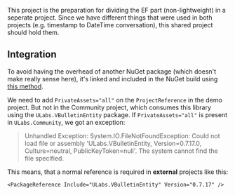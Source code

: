 ﻿This project is the preparation for dividing the EF part (non-lightweight) in a seperate project. 
Since we have different things that were used in both projects (e.g. timestamp to DateTime conversation), this shared 
project should hold them.

## Integration
To avoid having the overhead of another NuGet package (which doesn't make really sense here), it's linked and included 
in the NuGet build using [this method](https://stackoverflow.com/a/56018426/3276634). 

We need to add `PrivateAssets="all"` on the `ProjectReference` in the demo project. But not in the Community project,
which consumes this library using the `ULabs.VBulletinEntity` package. If `PrivateAssets="all"` is present in
`ULabs.Community`, we got an exception: 

>  Unhandled Exception: System.IO.FileNotFoundException: Could not load file or assembly 'ULabs.VBulletinEntity, Version=0.7.17.0, Culture=neutral, PublicKeyToken=null'. The system cannot find the file specified.

This means, that a normal reference is required in **external** projects like this:

    <PackageReference Include="ULabs.VBulletinEntity" Version="0.7.17" />